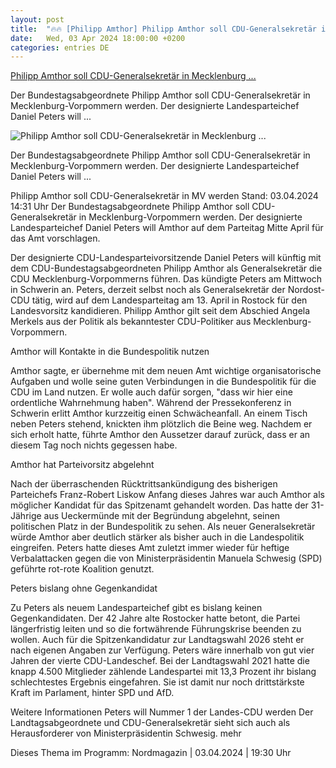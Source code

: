 ```yaml
---
layout: post
title:  "🔥🔥 [Philipp Amthor] Philipp Amthor soll CDU-Generalsekretär in Mecklenburg ..."
date:   Wed, 03 Apr 2024 18:00:00 +0200
categories: entries DE
---
```

[Philipp Amthor soll CDU-Generalsekretär in Mecklenburg ...](https://www.ndr.de/nachrichten/mecklenburg-vorpommern/Philipp-Amthor-soll-CDU-Generalsekretaer-in-MV-werden,amthorcdu100.html)

Der Bundestagsabgeordnete Philipp Amthor soll CDU-Generalsekretär in Mecklenburg-Vorpommern werden. Der designierte Landesparteichef Daniel Peters will&nbsp;...

![Philipp Amthor soll CDU-Generalsekretär in Mecklenburg ...](https://www.ndr.de/nachrichten/mecklenburg-vorpommern/amthor188_v-contentxl.jpg)

Der Bundestagsabgeordnete Philipp Amthor soll CDU-Generalsekretär in Mecklenburg-Vorpommern werden. Der designierte Landesparteichef Daniel Peters will&nbsp;...

Philipp Amthor soll CDU-Generalsekretär in MV werden Stand: 03.04.2024 14:31 Uhr Der Bundestagsabgeordnete Philipp Amthor soll CDU-Generalsekretär in Mecklenburg-Vorpommern werden. Der designierte Landesparteichef Daniel Peters will Amthor auf dem Parteitag Mitte April für das Amt vorschlagen.

Der designierte CDU-Landesparteivorsitzende Daniel Peters will künftig mit dem CDU-Bundestagsabgeordneten Philipp Amthor als Generalsekretär die CDU Mecklenburg-Vorpommerns führen. Das kündigte Peters am Mittwoch in Schwerin an. Peters, derzeit selbst noch als Generalsekretär der Nordost-CDU tätig, wird auf dem Landesparteitag am 13. April in Rostock für den Landesvorsitz kandidieren. Philipp Amthor gilt seit dem Abschied Angela Merkels aus der Politik als bekanntester CDU-Politiker aus Mecklenburg-Vorpommern.

Amthor will Kontakte in die Bundespolitik nutzen

Amthor sagte, er übernehme mit dem neuen Amt wichtige organisatorische Aufgaben und wolle seine guten Verbindungen in die Bundespolitik für die CDU im Land nutzen. Er wolle auch dafür sorgen, "dass wir hier eine ordentliche Wahrnehmung haben". Während der Pressekonferenz in Schwerin erlitt Amthor kurzzeitig einen Schwächeanfall. An einem Tisch neben Peters stehend, knickten ihm plötzlich die Beine weg. Nachdem er sich erholt hatte, führte Amthor den Aussetzer darauf zurück, dass er an diesem Tag noch nichts gegessen habe.

Amthor hat Parteivorsitz abgelehnt

Nach der überraschenden Rücktrittsankündigung des bisherigen Parteichefs Franz-Robert Liskow Anfang dieses Jahres war auch Amthor als möglicher Kandidat für das Spitzenamt gehandelt worden. Das hatte der 31-Jährige aus Ueckermünde mit der Begründung abgelehnt, seinen politischen Platz in der Bundespolitik zu sehen. Als neuer Generalsekretär würde Amthor aber deutlich stärker als bisher auch in die Landespolitik eingreifen. Peters hatte dieses Amt zuletzt immer wieder für heftige Verbalattacken gegen die von Ministerpräsidentin Manuela Schwesig (SPD) geführte rot-rote Koalition genutzt.

Peters bislang ohne Gegenkandidat

Zu Peters als neuem Landesparteichef gibt es bislang keinen Gegenkandidaten. Der 42 Jahre alte Rostocker hatte betont, die Partei längerfristig leiten und so die fortwährende Führungskrise beenden zu wollen. Auch für die Spitzenkandidatur zur Landtagswahl 2026 steht er nach eigenen Angaben zur Verfügung. Peters wäre innerhalb von gut vier Jahren der vierte CDU-Landeschef. Bei der Landtagswahl 2021 hatte die knapp 4.500 Mitglieder zählende Landespartei mit 13,3 Prozent ihr bislang schlechtestes Ergebnis eingefahren. Sie ist damit nur noch drittstärkste Kraft im Parlament, hinter SPD und AfD.

Weitere Informationen Peters will Nummer 1 der Landes-CDU werden Der Landtagsabgeordnete und CDU-Generalsekretär sieht sich auch als Herausforderer von Ministerpräsidentin Schwesig. mehr

Dieses Thema im Programm: Nordmagazin | 03.04.2024 | 19:30 Uhr

